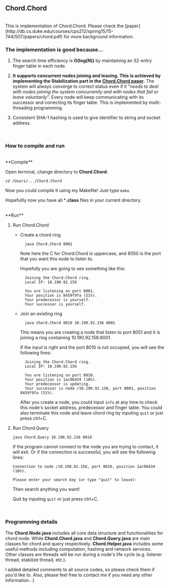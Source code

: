 <h2>Chord.Chord</h2>
<br>
This is implementation of Chord.Chord. Please check the [paper](http://db.cs.duke.edu/courses/cps212/spring15/15-744/S07/papers/chord.pdf) for more background information.

<br>
<h3>The implementation is good because...</h3>

1.	The search time efficiency is **O(log(N))** by maintaining an 32-entry finger table in each node.

2.	**It supports concurrent nodes joining and leaving. This is achieved by implementing the Stabilization part in the [Chord.Chord paper](http://db.cs.duke.edu/courses/cps212/spring15/15-744/S07/papers/chord.pdf).** The system will always converge to correct status even if it "*needs to deal with nodes joining the system concurrently and with nodes that fail or leave voluntarily*". Every node will keep communicating with its successor and correcting its finger table. This is implemented by multi-threading programming.

3.	Consistent SHA-1 hashing is used to give identifier to string and socket address.


<br>
<h3>How to compile and run</h3>

<br>
**Compile**

Open terminal, change directory to **Chord.Chord**.

	cd /Users/.../Chord.Chord

Now you could compile it using my Makefile! Just type `make`.
	
Hopefullly now you have all ***.class** files in your current directory.

<br>
**Run**

1.	Run Chord.Chord
	
	- Create a chord ring
		
			java Chord.Chord 8001
	  
	  Note here the C for Chord.Chord is uppercase, and 8050 is the port that you want this node to listen to.	
	  
	  Hopefully you are going to see something like this:
	  
	  		Joining the Chord.Chord ring.
			Local IP: 10.190.92.156

			You are listening on port 8001.
			Your position is 8459f9fa (51%).
			Your predecessor is yourself.
			Your successor is yourself.

	
	- Join an existing ring
	
			java Chord.Chord 8010 10.190.92.156 8001
	
	  This means you are creating a node that listen to port 8051 and it is joining a ring containing 10.190.92.156:8001.
	  
	 
	  If the input is right and the port 8010 is not occupied, you will see the following lines:
	  
	  
	  		Joining the Chord.Chord ring.
			Local IP: 10.190.92.156

			You are listening on port 8010.
			Your position is 1ac96434 (10%).
			Your predecessor is updating.
			Your successor is node /10.190.92.156, port 8001, position 8459f9fa (51%).
	  		
	  
	  After you create a node, you could input `info` at any time to check this node's socket address, predecessor and finger table. You could also terminate this node and leave chord ring by inputing `quit` or just press ctrl+C.

2.	Run Chord.Query
	
		java Chord.Query 10.190.92.156 8010
	
	If the program cannot connect to the node you are trying to contact, it will exit. Or if the connection is successful, you will see the following lines:
		
		Connection to node /10.190.92.156, port 8010, position 1ac96434 (10%).

		Please enter your search key (or type "quit" to leave):
	
	Then search anything you want! 
	
	Quit by inputing `quit` or just press ctrl+C.
	
<br>	
<h3>Programming details</h3>

The **Chord.Node.java** includes all core data structure and functionalities for chord node. While **Chord.Chord.java** and **Chord.Query.java** are main classes for chord and query respectively. **Chord.Helper.java** includes some useful methods including computation, hashing and network services. Other classes are threads will be run during a node's life cycle (e.g. listener thread, stabilize thread, etc.).

I added detailed comments to all source codes, so please check them if you'd like to. Also, please feel free to contact me if you need any other information. :)


<br>